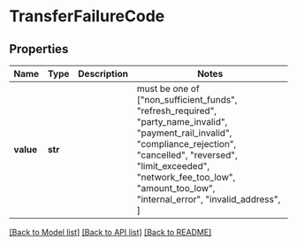 # TransferFailureCode


## Properties
Name | Type | Description | Notes
------------ | ------------- | ------------- | -------------
**value** | **str** |  |  must be one of ["non_sufficient_funds", "refresh_required", "party_name_invalid", "payment_rail_invalid", "compliance_rejection", "cancelled", "reversed", "limit_exceeded", "network_fee_too_low", "amount_too_low", "internal_error", "invalid_address", ]

[[Back to Model list]](../README.md#documentation-for-models) [[Back to API list]](../README.md#documentation-for-api-endpoints) [[Back to README]](../README.md)


